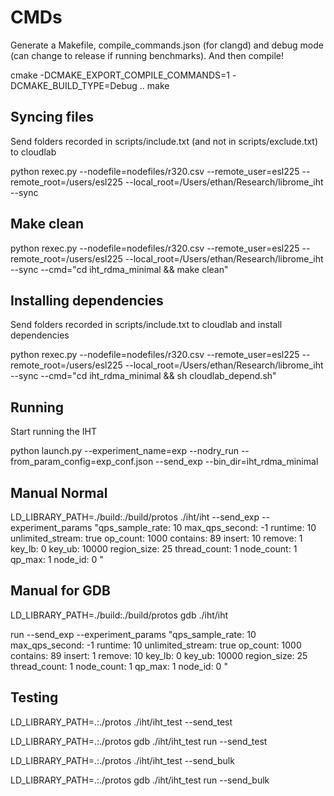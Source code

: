 # CMDs

Generate a Makefile, compile_commands.json (for clangd) and debug mode (can change to release if running benchmarks). And then compile!

cmake -DCMAKE_EXPORT_COMPILE_COMMANDS=1 -DCMAKE_BUILD_TYPE=Debug ..
make

## Syncing files

Send folders recorded in scripts/include.txt (and not in scripts/exclude.txt) to cloudlab

python rexec.py --nodefile=nodefiles/r320.csv --remote_user=esl225 --remote_root=/users/esl225 --local_root=/Users/ethan/Research/librome_iht --sync

## Make clean

python rexec.py --nodefile=nodefiles/r320.csv --remote_user=esl225 --remote_root=/users/esl225 --local_root=/Users/ethan/Research/librome_iht --sync --cmd="cd iht_rdma_minimal && make clean"

## Installing dependencies

Send folders recorded in scripts/include.txt to cloudlab and install dependencies

python rexec.py --nodefile=nodefiles/r320.csv --remote_user=esl225 --remote_root=/users/esl225 --local_root=/Users/ethan/Research/librome_iht --sync --cmd="cd iht_rdma_minimal && sh cloudlab_depend.sh"

## Running

Start running the IHT

python launch.py --experiment_name=exp --nodry_run --from_param_config=exp_conf.json --send_exp --bin_dir=iht_rdma_minimal

## Manual Normal

LD_LIBRARY_PATH=./build:./build/protos ./iht/iht --send_exp --experiment_params "qps_sample_rate: 10 max_qps_second: -1 runtime: 10 unlimited_stream: true op_count: 1000 contains: 89 insert: 10 remove: 1 key_lb: 0 key_ub: 10000 region_size: 25 thread_count: 1 node_count: 1 qp_max: 1 node_id: 0 "

## Manual for GDB

LD_LIBRARY_PATH=./build:./build/protos gdb ./iht/iht

run --send_exp --experiment_params "qps_sample_rate: 10 max_qps_second: -1 runtime: 10 unlimited_stream: true op_count: 1000 contains: 89 insert: 1 remove: 10 key_lb: 0 key_ub: 10000 region_size: 25 thread_count: 1 node_count: 1 qp_max: 1 node_id: 0 "

## Testing

LD_LIBRARY_PATH=.:./protos ./iht/iht_test --send_test

LD_LIBRARY_PATH=.:./protos gdb ./iht/iht_test
run --send_test

LD_LIBRARY_PATH=.:./protos ./iht/iht_test --send_bulk

LD_LIBRARY_PATH=.:./protos gdb ./iht/iht_test
run --send_bulk